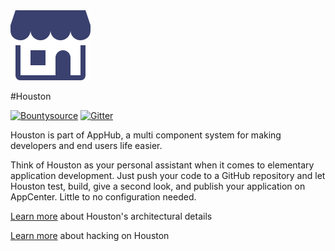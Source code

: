 <img src="branding/apphub-purple-transparent-256.png" alt="AppCenter" width="128">

#Houston

[![Bountysource](https://www.bountysource.com/badge/tracker?tracker_id=27692469)](https://www.bountysource.com/trackers/27692469-elementary-houston)
[![Gitter](https://badges.gitter.im/elementary/houston.svg)](https://gitter.im/elementary/houston?utm_source=badge&utm_medium=badge&utm_campaign=pr-badge)

Houston is part of AppHub, a multi component system for making developers and
end users life easier.

Think of Houston as your personal assistant when it comes to elementary
application development. Just push your code to a GitHub repository and let
Houston test, build, give a second look, and publish your application on
AppCenter. Little to no configuration needed.

[Learn more](https://github.com/elementary/houston/wiki/Architecture-Overview)
about Houston's architectural details

[Learn more](https://github.com/elementary/houston/wiki/Hacking-on-Houston)
about hacking on Houston
